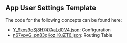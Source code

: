 ## App User Settings Template

The code for the following concepts can be found here: 

- [Y\_9kxs9oSj8H747AaLd0V4.json](Y_9kxs9oSj8H747AaLd0V4.json): Configuration
- [n67vpvG\_pn83qKoz\_KuZT6.json](n67vpvG_pn83qKoz_KuZT6.json): Routing Table
